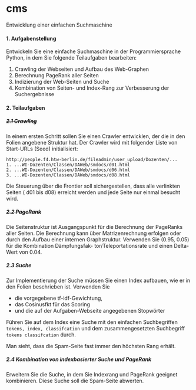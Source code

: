 # cms

Entwicklung einer einfachen Suchmaschine

#### 1. Aufgabenstellung

Entwickeln Sie eine einfache Suchmaschine in der Programmiersprache Python, in dem Sie folgende Teilaufgaben bearbeiten:

1. Crawling der Webseiten und Aufbau des Web-Graphen
2. Berechnung PageRank aller Seiten
3. Indizierung der Web-Seiten und Suche
4. Kombination von Seiten- und Index-Rang zur Verbesserung der Suchergebnisse

#### 2. Teilaufgaben
##### ~~2.1 Crawling~~

In einem ersten Schritt sollen Sie einen Crawler entwicklen, der die in den Folien angebene Struktur hat.
Der Crawler wird mit folgender Liste von Start-URLs (Seed) initialisiert:
```
http://people.f4.htw-berlin.de/fileadmin/user_upload/Dozenten/...
1. ...WI-Dozenten/Classen/DAWeb/smdocs/d01.html
2. ...WI-Dozenten/Classen/DAWeb/smdocs/d06.html
3. ...WI-Dozenten/Classen/DAWeb/smdocs/d08.html
```

Die Steuerung über die Frontier soll sichergestellen, dass alle verlinkten Seiten ( d01 bis d08) erreicht werden und jede Seite nur einmal besucht wird.

##### ~~2.2 PageRank~~
Die Seitenstruktur ist Ausgangspunkt für die Berechnung der PageRanks aller Seiten. Die Berechnung kann über Matrizenrechnung erfolgen oder durch den Aufbau einer internen Graphstruktur. Verwenden Sie (0.95, 0.05) für die Kombination Dämpfungsfak- tor/Teleportationsrate und einen Delta-Wert von 0.04.

##### 2.3 Suche
Zur Implementierung der Suche müssen Sie einen Index aufbauen, wie er in den Folien beschrieben ist. Verwenden Sie
* die vorgegebene tf-idf-Gewichtung,
* das Cosinusfkt für das Scoring
* und die auf der Aufgaben-Webseite angegebenen Stopwörter

Führen Sie auf dem Index eine Suche mit den einfachen Suchbegriffen ```tokens, index, classifcation``` und dem zusammengesetzten Suchbegriff ```tokens classifcation``` durch.

Man sieht, dass die Spam-Seite fast immer den höchsten Rang erhält.

##### 2.4 Kombination von indexbasierter Suche und PageRank
Erweitern Sie die Suche, in dem Sie Indexrang und PageRank geeignet kombinieren. Diese Suche soll die Spam-Seite abwerten.